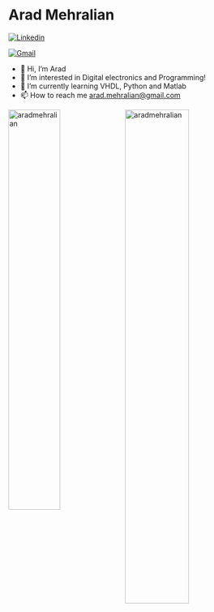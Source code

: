 # Arad Mehralian



[![Linkedin](https://img.shields.io/badge/-LinkedIn-blue?style=flat&logo=Linkedin&logoColor=white)]([https://www.linkedin.com/in/https://www.linkedin.com/in/arad-mehralian-471449277?lipi=urn%3Ali%3Apage%3Ad_flagship3_profile_view_base_contact_details%3BsgfKiRDATGWiv4xvrJKPtw%3D%3D/](https://linkedin.com/in/arad-mehralian-471449277))

[![Gmail](https://img.shields.io/badge/-Gmail-c14438?style=flat&logo=Gmail&logoColor=white)](mailto:arad.mehralian@gmail.com)



- 👋 Hi, I’m Arad
- 👀 I’m interested in Digital electronics and Programming!
- 🌱 I’m currently learning VHDL, Python and Matlab
- 📫 How to reach me 
     arad.mehralian@gmail.com





<div>
  <img width="45%" align="left" src="https://github-readme-stats.vercel.app/api/top-langs?username=aradmehralian&show_icons=true&locale=en&layout=compact" alt="aradmehralian" />
  <img width="50%"  src="https://github-readme-streak-stats.herokuapp.com/?user=aradmehralian&" alt="aradmehralian" />
</div>



<!---
aradmehralian/aradmehralian is a ✨ special ✨ repository because its `README.md` (this file) appears on your GitHub profile.
You can click the Preview link to take a look at your changes.
--->
